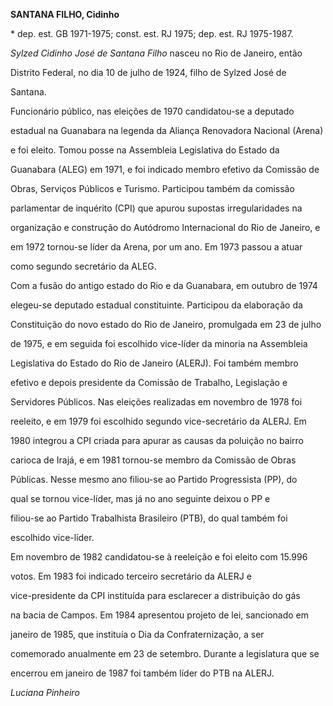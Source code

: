 **SANTANA FILHO, Cidinho**



\* dep. est. GB 1971-1975; const. est. RJ 1975; dep. est. RJ 1975-1987.



*Sylzed Cidinho José de Santana Filho* nasceu no Rio de Janeiro, então

Distrito Federal, no dia 10 de julho de 1924, filho de Sylzed José de

Santana.



Funcionário público, nas eleições de 1970 candidatou-se a deputado

estadual na Guanabara na legenda da Aliança Renovadora Nacional (Arena)

e foi eleito. Tomou posse na Assembleia Legislativa do Estado da

Guanabara (ALEG) em 1971, e foi indicado membro efetivo da Comissão de

Obras, Serviços Públicos e Turismo. Participou também da comissão

parlamentar de inquérito (CPI) que apurou supostas irregularidades na

organização e construção do Autódromo Internacional do Rio de Janeiro, e

em 1972 tornou-se líder da Arena, por um ano. Em 1973 passou a atuar

como segundo secretário da ALEG.



Com a fusão do antigo estado do Rio e da Guanabara, em outubro de 1974

elegeu-se deputado estadual constituinte. Participou da elaboração da

Constituição do novo estado do Rio de Janeiro, promulgada em 23 de julho

de 1975, e em seguida foi escolhido vice-líder da minoria na Assembleia

Legislativa do Estado do Rio de Janeiro (ALERJ). Foi também membro

efetivo e depois presidente da Comissão de Trabalho, Legislação e

Servidores Públicos. Nas eleições realizadas em novembro de 1978 foi

reeleito, e em 1979 foi escolhido segundo vice-secretário da ALERJ. Em

1980 integrou a CPI criada para apurar as causas da poluição no bairro

carioca de Irajá, e em 1981 tornou-se membro da Comissão de Obras

Públicas. Nesse mesmo ano filiou-se ao Partido Progressista (PP), do

qual se tornou vice-líder, mas já no ano seguinte deixou o PP e

filiou-se ao Partido Trabalhista Brasileiro (PTB), do qual também foi

escolhido vice-líder.



Em novembro de 1982 candidatou-se à reeleição e foi eleito com 15.996

votos. Em 1983 foi indicado terceiro secretário da ALERJ e

vice-presidente da CPI instituída para esclarecer a distribuição do gás

na bacia de Campos. Em 1984 apresentou projeto de lei, sancionado em

janeiro de 1985, que instituía o Dia da Confraternização, a ser

comemorado anualmente em 23 de setembro. Durante a legislatura que se

encerrou em janeiro de 1987 foi também líder do PTB na ALERJ.



*Luciana Pinheiro*



